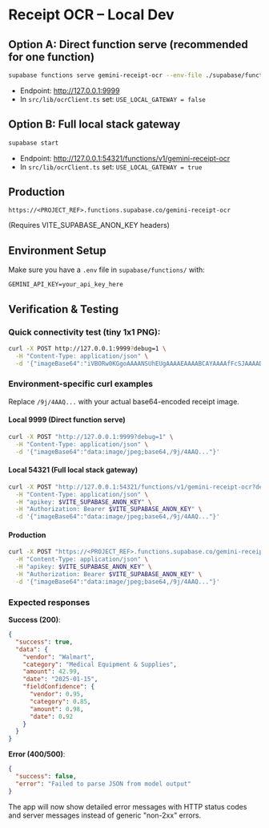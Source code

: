 # Receipt OCR – Local Dev

## Option A: Direct function serve (recommended for one function)
```bash
supabase functions serve gemini-receipt-ocr --env-file ./supabase/functions/.env --no-verify-jwt
```
- Endpoint: http://127.0.0.1:9999
- In `src/lib/ocrClient.ts` set: `USE_LOCAL_GATEWAY = false`

## Option B: Full local stack gateway
```bash
supabase start
```
- Endpoint: http://127.0.0.1:54321/functions/v1/gemini-receipt-ocr
- In `src/lib/ocrClient.ts` set: `USE_LOCAL_GATEWAY = true`

## Production
```
https://<PROJECT_REF>.functions.supabase.co/gemini-receipt-ocr
```
(Requires VITE_SUPABASE_ANON_KEY headers)

## Environment Setup

Make sure you have a `.env` file in `supabase/functions/` with:
```
GEMINI_API_KEY=your_api_key_here
```

## Verification & Testing

### Quick connectivity test (tiny 1x1 PNG):
```bash
curl -X POST http://127.0.0.1:9999?debug=1 \
  -H "Content-Type: application/json" \
  -d '{"imageBase64":"iVBORw0KGgoAAAANSUhEUgAAAAEAAAABCAYAAAAfFcSJAAAADUlEQVR42mNk+M9QDwADhgGAWjR9awAAAABJRU5ErkJggg=="}'
```

### Environment-specific curl examples

Replace `/9j/4AAQ...` with your actual base64-encoded receipt image.

#### Local 9999 (Direct function serve)
```bash
curl -X POST "http://127.0.0.1:9999?debug=1" \
  -H "Content-Type: application/json" \
  -d '{"imageBase64":"data:image/jpeg;base64,/9j/4AAQ..."}'
```

#### Local 54321 (Full local stack gateway)
```bash
curl -X POST "http://127.0.0.1:54321/functions/v1/gemini-receipt-ocr?debug=1" \
  -H "Content-Type: application/json" \
  -H "apikey: $VITE_SUPABASE_ANON_KEY" \
  -H "Authorization: Bearer $VITE_SUPABASE_ANON_KEY" \
  -d '{"imageBase64":"data:image/jpeg;base64,/9j/4AAQ..."}'
```

#### Production
```bash
curl -X POST "https://<PROJECT_REF>.functions.supabase.co/gemini-receipt-ocr?debug=1" \
  -H "Content-Type: application/json" \
  -H "apikey: $VITE_SUPABASE_ANON_KEY" \
  -H "Authorization: Bearer $VITE_SUPABASE_ANON_KEY" \
  -d '{"imageBase64":"data:image/jpeg;base64,/9j/4AAQ..."}'
```

### Expected responses

**Success (200)**:
```json
{
  "success": true,
  "data": {
    "vendor": "Walmart",
    "category": "Medical Equipment & Supplies",
    "amount": 42.99,
    "date": "2025-01-15",
    "fieldConfidence": {
      "vendor": 0.95,
      "category": 0.85,
      "amount": 0.98,
      "date": 0.92
    }
  }
}
```

**Error (400/500)**:
```json
{
  "success": false,
  "error": "Failed to parse JSON from model output"
}
```

The app will now show detailed error messages with HTTP status codes and server messages instead of generic "non-2xx" errors.
